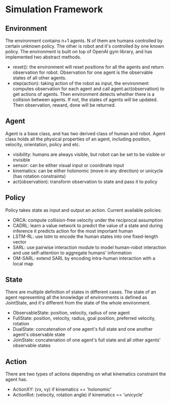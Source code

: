 # Simulation Framework
## Environment
The environment contains n+1 agents. N of them are humans controlled by certain unknown
policy. The other is robot and it's controlled by one known policy.
The environment is built on top of OpenAI gym library, and has implemented two abstract methods.
* reset(): the environment will reset positions for all the agents and return observation 
for robot. Observation for one agent is the observable states of all other agents.
* step(action): taking action of the robot as input, the environment computes observation
for each agent and call agent.act(observation) to get actions of agents. Then environment detects
whether there is a collision between agents. If not, the states of agents will be updated. Then 
observation, reward, done will be returned.


## Agent
Agent is a base class, and has two derived class of human and robot. Agent class holds
all the physical properties of an agent, including position, velocity, orientation, policy and etc.
* visibility: humans are always visible, but robot can be set to be visible or invisible
* sensor: can be either visual input or coordinate input
* kinematics: can be either holonomic (move in any direction) or unicycle (has rotation constraints)
* act(observation): transform observation to state and pass it to policy


## Policy
Policy takes state as input and output an action. Current available policies:
* ORCA: compute collision-free velocity under the reciprocal assumption
* CADRL: learn a value network to predict the value of a state and during inference it predicts action for the most important human
* LSTM-RL: use lstm to encode the human states into one fixed-length vector
* SARL: use pairwise interaction module to model human-robot interaction and use self-attention to aggregate humans' information
* OM-SARL: extend SARL by encoding intra-human interaction with a local map


## State
There are multiple definition of states in different cases. The state of an agent representing all
the knowledge of environments is defined as JointState, and it's different from the state of the whole environment.
* ObservableState: position, velocity, radius of one agent
* FullState: position, velocity, radius, goal position, preferred velocity, rotation
* DualState: concatenation of one agent's full state and one another agent's observable state
* JoinState: concatenation of one agent's full state and all other agents' observable states 


## Action
There are two types of actions depending on what kinematics constraint the agent has.
* ActionXY: (vx, vy) if kinematics == 'holonomic'
* ActionRot: (velocity, rotation angle) if kinematics == 'unicycle'
